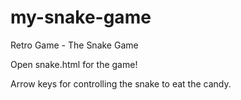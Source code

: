 # my-snake-game
Retro Game - The Snake Game

Open snake.html for the game!

Arrow keys for controlling the snake to eat the candy.
